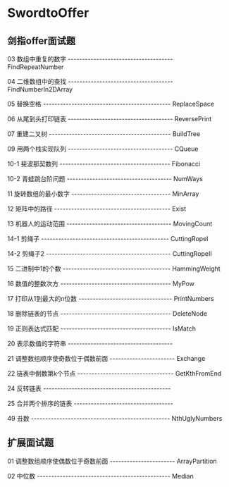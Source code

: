 # SwordtoOffer

## 剑指offer面试题

03 数组中重复的数字 ------------------------------------- FindRepeatNumber
                
04 二维数组中的查找 ------------------------------------- FindNumberIn2DArray

05 替换空格 --------------------------------------------- ReplaceSpace

06 从尾到头打印链表 ------------------------------------- ReversePrint 

07 重建二叉树 ------------------------------------------- BuildTree

09 用两个栈实现队列 ------------------------------------- CQueue

10-1 斐波那契数列 --------------------------------------- Fibonacci 

10-2 青蛙跳台阶问题 ------------------------------------- NumWays

11 旋转数组的最小数字 ----------------------------------- MinArray

12 矩阵中的路径 ----------------------------------------- Exist

13 机器人的运动范围 ------------------------------------- MovingCount

14-1 剪绳子 --------------------------------------------- CuttingRopeI

14-2 剪绳子2 -------------------------------------------- CuttingRopeII

15 二进制中1的个数 -------------------------------------- HammingWeight

16 数值的整数次方 --------------------------------------- MyPow

17 打印从1到最大的n位数 --------------------------------- PrintNumbers

18 删除链表的节点 --------------------------------------- DeleteNode

19 正则表达式匹配 --------------------------------------- IsMatch

20 表示数值的字符串 -------------------------------------

21 调整数组顺序使奇数位于偶数前面 ----------------------- Exchange

22 链表中倒数第k个节点 ---------------------------------- GetKthFromEnd

24 反转链表 ---------------------------------------------

25 合并两个排序的链表 -----------------------------------

49 丑数 ------------------------------------------------- NthUglyNumbers

## 扩展面试题
01 调整数组顺序使偶数位于奇数前面 ----------------------- ArrayPartition

02 中位数 ----------------------------------------------- Median